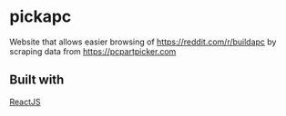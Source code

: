 # pickapc
Website that allows easier browsing of https://reddit.com/r/buildapc by scraping data from https://pcpartpicker.com

## Built with
[ReactJS](https://reactjs.org/)
